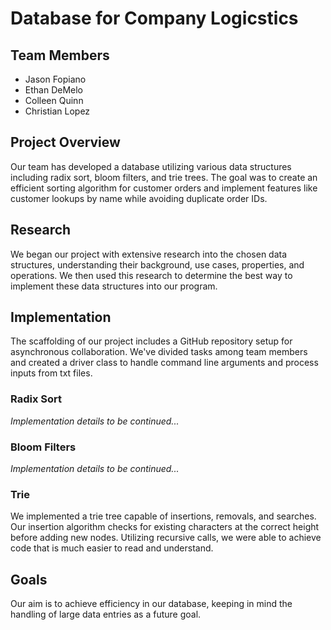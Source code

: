 # Database for Company Logicstics

## Team Members
- Jason Fopiano
- Ethan DeMelo
- Colleen Quinn
- Christian Lopez

## Project Overview
Our team has developed a database utilizing various data structures including radix sort, bloom filters, and trie trees. The goal was to create an efficient sorting algorithm for customer orders and implement features like customer lookups by name while avoiding duplicate order IDs.

## Research
We began our project with extensive research into the chosen data structures, understanding their background, use cases, properties, and operations. We then used this research to determine the best way to implement these data structures into our program.

## Implementation
The scaffolding of our project includes a GitHub repository setup for asynchronous collaboration. We've divided tasks among team members and created a driver class to handle command line arguments and process inputs from txt files.

### Radix Sort
*Implementation details to be continued...*

### Bloom Filters
*Implementation details to be continued...*

### Trie
We implemented a trie tree capable of insertions, removals, and searches. Our insertion algorithm checks for existing characters at the correct height before adding new nodes. Utilizing recursive calls, we were able to achieve code that is much easier to read and understand.

## Goals
Our aim is to achieve efficiency in our database, keeping in mind the handling of large data entries as a future goal.
